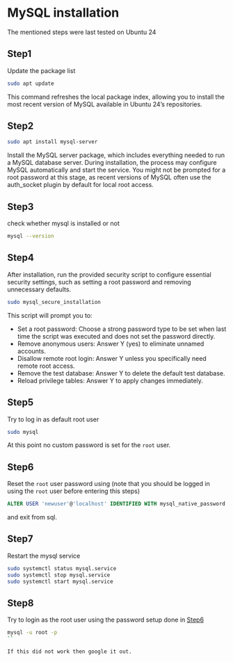 # MySQL installation

The mentioned steps were last tested on Ubuntu 24

## Step1

Update the package list

``` bash
sudo apt update
```

This command refreshes the local package index, allowing you to install the most recent version of MySQL available in Ubuntu 24’s repositories.

## Step2

``` bash
sudo apt install mysql-server
```

Install the MySQL server package, which includes everything needed to run a MySQL database server. During installation, the process may configure MySQL automatically and start the service. You might not be prompted for a root password at this stage, as recent versions of MySQL often use the auth_socket plugin by default for local root access.

## Step3

check whether mysql is installed or not

``` bash
mysql --version
```

## Step4

After installation, run the provided security script to configure essential security settings, such as setting a root password and removing unnecessary defaults.

``` bash
sudo mysql_secure_installation
```

This script will prompt you to:

- Set a root password: Choose a strong password type to be set when last time the script was executed and does not set the password directly.
- Remove anonymous users: Answer Y (yes) to eliminate unnamed accounts.
- Disallow remote root login: Answer Y unless you specifically need remote root access.
- Remove the test database: Answer Y to delete the default test database.
- Reload privilege tables: Answer Y to apply changes immediately.

## Step5

Try to log in as default root user

``` bash
sudo mysql
```

At this point no custom password is set for the `root` user.

## Step6

Reset the `root` user password using (note that you should be logged in using the `root` user before entering this steps)

``` sql
ALTER USER 'newuser'@'localhost' IDENTIFIED WITH mysql_native_password BY 'password';
```

and exit from sql.

## Step7

Restart the mysql service

``` bash
sudo systemctl status mysql.service
sudo systemctl stop mysql.service
sudo systemctl start mysql.service
```

## Step8

Try to login as the root user using the password setup done in [Step6](#Step6)

``` bash
mysql -u root -p
``

If this did not work then google it out.
